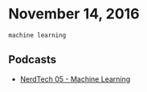 # November 14, 2016

`machine learning`

## Podcasts

- [NerdTech 05 - Machine Learning](https://jovemnerd.com.br/nerdcast/nerdtech/machine-learning/)

